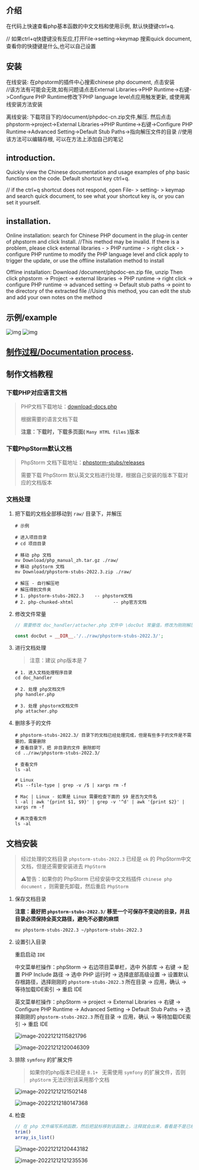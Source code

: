 ## 介绍

在代码上快速查看php基本函数的中文文档和使用示例, 默认快捷键ctrl+q.

// 如果ctrl+q快捷键没有反应,打开File->setting->keymap 搜索quick document,查看你的快捷键是什么,也可以自己设置

## 安装

在线安装:   在phpstorm的插件中心搜索chinese php document, 点击安装    
//该方法有可能会无效,如有问题请点击External Libraries->PHP Runtime->右键->Configure PHP Runtime修改下PHP language level点应用触发更新, 或使用离线安装方法安装

离线安装:   下载项目下的/document/phpdoc-cn.zip文件,解压. 然后点击phpstorm->project->External Libraries->PHP Runtime->右键->Configure PHP Runtime->Advanced Setting->Default Stub Paths->指向解压文件的目录
//使用该方法可以编辑存根, 可以在方法上添加自己的笔记

## introduction. 

Quickly view the Chinese documentation and usage examples of php basic functions on the code. Default shortcut key ctrl+q. 

// if the ctrl+q shortcut does not respond, open File- > setting- > keymap and search quick document, to see what your shortcut key is, or you can set it yourself. 

## installation. 

Online installation:    search for Chinese PHP document in the plug-in center of phpstorm and click Install.
//This method may be invalid. If there is a problem, please click external libraries - > PHP runtime - > right click - > configure PHP runtime to modify the PHP language level and click apply to trigger the update, or use the offline installation method to install


Offline installation:   Download /document/phpdoc-en.zip file, unzip Then click phpstorm -> Project -> external libraries -> PHP runtime -> right click -> configure PHP runtime -> advanced setting -> Default stub paths -> point to the directory of the extracted file
//Using this method, you can edit the stub and add your own notes on the method
        
## 示例/example

![img](./example.png) 
![img](./example1.png) 

## [制作过程/Documentation process](./develop.MD).







## 制作文档教程

### 下载PHP对应语言文档

> PHP文档下载地址：[download-docs.php](https://www.php.net/download-docs.php)
>
> 根据需要的语言文档下载
>
> **注意：下载时，下载多页面( `Many HTML files` )版本**



### 下载PhpStorm默认文档

> PhpStorm 文档下载地址：[phpstorm-stubs/releases](https://github.com/JetBrains/phpstorm-stubs/releases)
>
> 需要下载 PhpStorm 默认英文文档进行处理，根据自己安装的版本下载对应的文档版本



### 文档处理

1. 把下载的文档全部移动到 `raw/` 目录下，并解压

   ```shell
   # 示例
   
   # 进入项目目录
   # cd 项目目录
   
   # 移动 php 文档
   mv Download/php_manual_zh.tar.gz ./raw/
   # 移动 phpStorm 文档
   mv Download/phpstorm-stubs-2022.3.zip ./raw/
   
   # 解压 - 自行解压吧
   # 解压得到文件夹
   # 1. phpstorm-stubs-2022.3    -- phpstorm文档
   # 2. php-chunked-xhtml 				-- php官方文档
   ```

2. 修改文件常量

   ```php
   // 需要修改 doc_handler/attacher.php 文件中 \docOut 常量值，修改为刚刚解压出来的 phpstorm 对应版本文档目录
   
   const docOut = __DIR__.'/../raw/phpstorm-stubs-2022.3/';
   ```

3. 进行文档处理

   > 注意：建议 php版本是 7

   ```shell
   # 1. 进入文档处理程序目录
   cd doc_handler
   
   # 2. 处理 php文档文件
   php handler.php
   
   # 3. 处理 phpstorm文档文件 
   php attacher.php
   ```

4. 删除多于的文件

   ```shell
   # phpstorm-stubs-2022.3/ 目录下的文档已经处理完成，但是有些多于的文件是不需要的，需要删除
   # 查看目录下，把 非目录的文件 删除即可
   cd ../raw/phpstorm-stubs-2022.3/
   
   # 查看文件
   ls -al
   
   # Linux
   #ls --file-type | grep -v /$ | xargs rm -f
   
   # Mac | Linux - 如果是 Linux 需要检查下面的 $9 是否为文件名
   l -al | awk '{print $1, $9}' | grep -v '^d' | awk '{print $2}' | xargs rm -f
   
   # 再次查看文件
   ls -al
   ```





## 文档安装

> 经过处理的文档目录 `phpstorm-stubs-2022.3` 已经是 `ok` 的 PhpStorm中文文档，但是还需要安装进去 `PhpStorm`
>
> ⚠️警告：如果你的 PhpStorm 已经安装中文文档插件 `chinese php document` ，则需要先卸载，然后重启 `PhpStorm`

1. 保存文档目录

   **注意：最好把 `phpstorm-stubs-2022.3/` 移至一个可保存不变动的目录，并且目录必须保持全英文路径，避免不必要的麻烦**

   ```shell
   mv phpstorm-stubs-2022.3 ~/phpstorm-stubs-2022.3
   ```

2. 设置引入目录

   重启启动 `IDE` 

   中文菜单栏操作：phpStorm -> 右边项目菜单栏，选中 外部库 -> 右键 -> 配置 PHP Include 路径 -> 选中 PHP 运行时 -> 选择底部高级设置 ->  设置默认存根路径，选择刚刚的 `phpstorm-stubs-2022.3` 所在目录 -> 应用，确认 -> 等待加载IDE索引  -> 重启 IDE

   英文菜单栏操作：phpStorm -> project -> External Libraries -> 右键 -> Configure PHP Runtime -> Advanced Setting -> Default Stub Paths -> 选择刚刚的 `phpstorm-stubs-2022.3` 所在目录 -> 应用，确认 -> 等待加载IDE索引  -> 重启 IDE

   ![image-20221212115821796](README.assets/image-20221212115821796.png)

   ![image-20221212120046309](README.assets/image-20221212120046309.png)

3. 排除 `symfony` 的扩展文件
   
   > 如果你的php版本已经是 `8.1+ ` 无需使用 `symfony` 的扩展文件，否则 `phpStorm` 无法识别该采用那个文档
   
   ![image-20221212121502148](README.assets/image-20221212121502148.png)
   
   ![image-20221212180147368](README.assets/image-20221212180147368.png)
   
3. 检查
   
   ```php
   // 在 php 文件编写系统函数，然后把鼠标移到该函数上，注释就会出来，看看是不是已经是中文版本文档
   trim()
   array_is_list()
   ```
   
   ![image-20221212120443182](README.assets/image-20221212120443182.png)
   
   ![image-20221212121235536](README.assets/image-20221212121235536.png)
   
   

